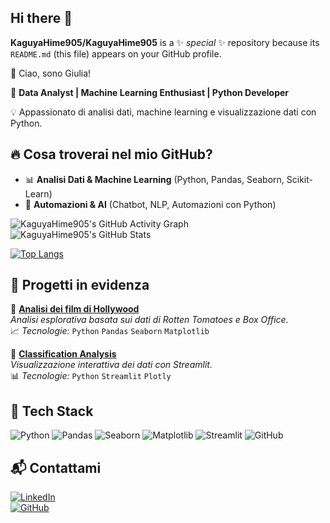 ## Hi there 👋
**KaguyaHime905/KaguyaHime905** is a ✨ _special_ ✨ repository because its `README.md` (this file) appears on your GitHub profile.

👋 Ciao, sono Giulia!

🎯 **Data Analyst | Machine Learning Enthusiast | Python Developer**

💡 Appassionato di analisi dati, machine learning e visualizzazione dati con Python.


## 🔥 **Cosa troverai nel mio GitHub?**
- 📊 **Analisi Dati & Machine Learning** (Python, Pandas, Seaborn, Scikit-Learn)
- 🚀 **Automazioni & AI** (Chatbot, NLP, Automazioni con Python)



![KaguyaHime905's GitHub Activity Graph](https://github-readme-streak-stats.herokuapp.com/?user=KaguyaHime905&theme=tokyonight)
![KaguyaHime905's GitHub Stats](https://github-readme-stats.vercel.app/api?username=KaguyaHime905&show_icons=true&theme=tokyonight)


[![Top Langs](https://github-readme-stats.vercel.app/api/top-langs/?username=KaguyaHime905&layout=compact&theme=tokyonight)](https://github.com/KaguyaHime905)



## 📂 **Progetti in evidenza**
🔹 **[Analisi dei film di Hollywood](https://github.com/KaguyaHime905/jupyterproject)**  
_Analisi esplorativa basata sui dati di Rotten Tomatoes e Box Office._  
📈 *Tecnologie:* `Python` `Pandas` `Seaborn` `Matplotlib`  

🔹 **[Classification Analysis](https://github.com/KaguyaHime905/ProgettoClassificationAnalysis)**  
_Visualizzazione interattiva dei dati con Streamlit._  
📊 *Tecnologie:* `Python` `Streamlit` `Plotly`






## 🚀 **Tech Stack**
![Python](https://img.shields.io/badge/Python-3776AB?style=for-the-badge&logo=python&logoColor=white)
![Pandas](https://img.shields.io/badge/Pandas-150458?style=for-the-badge&logo=pandas&logoColor=white)
![Seaborn](https://img.shields.io/badge/Seaborn-008080?style=for-the-badge)
![Matplotlib](https://img.shields.io/badge/Matplotlib-FF5733?style=for-the-badge)
![Streamlit](https://img.shields.io/badge/Streamlit-FF4B4B?style=for-the-badge)
![GitHub](https://img.shields.io/badge/GitHub-181717?style=for-the-badge&logo=github&logoColor=white)


## 📬 **Contattami**
[![LinkedIn](https://img.shields.io/badge/LinkedIn-0A66C2?style=for-the-badge&logo=linkedin&logoColor=white)](www.linkedin.com/in/giulia-g-71b19613b)  
[![GitHub](https://img.shields.io/badge/GitHub-181717?style=for-the-badge&logo=github&logoColor=white)](https://github.com/KaguyaHime905)  
